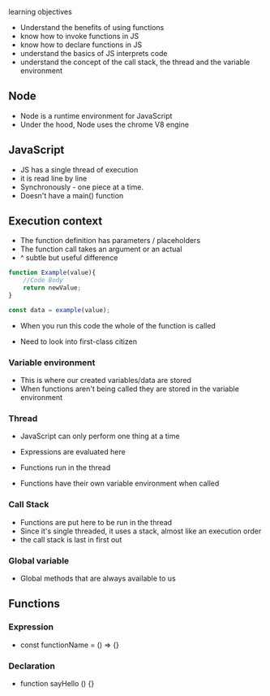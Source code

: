 learning objectives
- Understand the benefits of using functions
- know how to invoke functions in JS
- know how to declare functions in JS
- understand the basics of JS interprets code
- understand the concept of the call stack, the thread and the variable environment


## Node
- Node is a runtime environment for JavaScript
- Under the hood, Node uses the chrome V8 engine

## JavaScript
- JS has a single thread of execution
- it is read line by line
- Synchronously - one piece at a time.
- Doesn't have a main() function

## Execution context

- The function definition has parameters / placeholders
- The function call takes an argument or an actual
- ^ subtle but useful difference

```js
function Example(value){
	//Code Body
	return newValue;
}

const data = example(value);

```

- When you run this code the whole of the function is called

- Need to look into first-class citizen
### Variable environment
- This is where our created variables/data are stored
- When functions aren't being called they are stored in the variable environment

### Thread
- JavaScript can only perform one thing at a time
- Expressions are evaluated here
- Functions run in the thread

- Functions have their own variable environment when called

### Call Stack
- Functions are put here to be run in the thread
- Since it's single threaded, it uses a stack, almost like an execution order
- the call stack is last in first out
### Global variable
- Global methods that are always available to us  

## Functions

### Expression
- const functionName = () => {}

### Declaration
- function sayHello () {}
